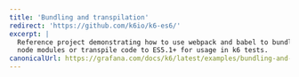 ```yaml
---
title: 'Bundling and transpilation'
redirect: 'https://github.com/k6io/k6-es6/'
excerpt: |
  Reference project demonstrating how to use webpack and babel to bundle
  node modules or transpile code to ES5.1+ for usage in k6 tests.
canonicalUrl: https://grafana.com/docs/k6/latest/examples/bundling-and-transpilation/
---
```

